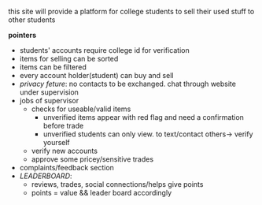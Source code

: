 this site will provide a platform for college students to sell their used stuff to other students

**pointers**
- students' accounts require college id for verification
- items for selling can be sorted 
- items can be filtered
- every account holder(student) can buy and sell
- _privacy feture_: no contacts to be exchanged. chat through website under supervision
- jobs of supervisor
    - checks for useable/valid items
        - unverified items appear with red flag and need a confirmation before trade
        - unverified students can only view. to text/contact others-> verify yourself
    - verify new accounts
    - approve some pricey/sensitive trades
- complaints/feedback section
- _LEADERBOARD_:
    - reviews, trades, social connections/helps give points
    - points = value && leader board accordingly
